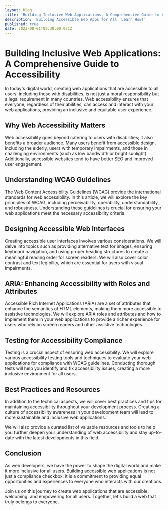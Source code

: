```yaml
---
layout: blog
title: 'Building Inclusive Web Applications, A Comprehensive Guide to Accessibility'
description: 'Building Accessible Web Apps for All. Learn How!'
published: true
date: 2023-08-01T09:30:00.021Z
---
```


# Building Inclusive Web Applications: A Comprehensive Guide to Accessibility

In today's digital world, creating web applications that are accessible to all users, including those with disabilities, is not just a moral responsibility but a legal requirement in many countries. Web accessibility ensures that everyone, regardless of their abilities, can access and interact with your web applications, providing an inclusive and equitable user experience.

## Why Web Accessibility Matters

Web accessibility goes beyond catering to users with disabilities; it also benefits a broader audience. Many users benefit from accessible design, including the elderly, users with temporary impairments, and those in challenging environments (such as low bandwidth or bright sunlight). Additionally, accessible websites tend to have better SEO and improved user engagement.

## Understanding WCAG Guidelines

The Web Content Accessibility Guidelines (WCAG) provide the international standards for web accessibility. In this article, we will explore the key principles of WCAG, including perceivability, operability, understandability, and robustness. Understanding these guidelines is crucial for ensuring your web applications meet the necessary accessibility criteria.

## Designing Accessible Web Interfaces

Creating accessible user interfaces involves various considerations. We will delve into topics such as providing alternative text for images, ensuring keyboard navigation, and using proper heading structures to create a meaningful reading order for screen readers. We will also cover color contrast and text legibility, which are essential for users with visual impairments.

## ARIA: Enhancing Accessibility with Roles and Attributes

Accessible Rich Internet Applications (ARIA) are a set of attributes that enhance the semantics of HTML elements, making them more accessible to assistive technologies. We will explore ARIA roles and attributes and how to implement them in your web applications to provide a richer experience for users who rely on screen readers and other assistive technologies.

## Testing for Accessibility Compliance

Testing is a crucial aspect of ensuring web accessibility. We will explore various accessibility testing tools and techniques to evaluate your web applications for compliance with WCAG guidelines. Conducting thorough tests will help you identify and fix accessibility issues, creating a more inclusive environment for all users.

## Best Practices and Resources

In addition to the technical aspects, we will cover best practices and tips for maintaining accessibility throughout your development process. Creating a culture of accessibility awareness in your development team will lead to more sustainable and inclusive web applications.

We will also provide a curated list of valuable resources and tools to help you further deepen your understanding of web accessibility and stay up-to-date with the latest developments in this field.

## Conclusion

As web developers, we have the power to shape the digital world and make it more inclusive for all users. Building accessible web applications is not just a compliance checkbox; it is a commitment to providing equal opportunities and experiences to everyone who interacts with our creations.

Join us on this journey to create web applications that are accessible, welcoming, and empowering for all users. Together, let's build a web that truly belongs to everyone.
